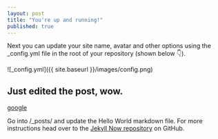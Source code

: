 ```yaml
---
layout: post
title: "You're up and running!"
published: true
---
```


Next you can update your site name, avatar and other options using the _config.yml file in the root of your repository (shown below :point_down:).

![_config.yml]({{ site.baseurl }}/images/config.png)

## Just edited the post, wow.  


[google](http://www.google.com "theGoogle")


Go into /_posts/ and update the Hello World markdown file. For more instructions head over to the [Jekyll Now repository](https://github.com/barryclark/jekyll-now) on GitHub.